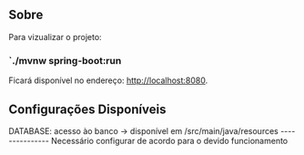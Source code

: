 ## Sobre

Para vizualizar o projeto:

### `./mvnw spring-boot:run     


Ficará disponível no endereço: [http://localhost:8080](http://localhost:8080).

## Configurações Disponíveis

DATABASE: acesso ào banco -> disponível em /src/main/java/resources --------------- Necessário configurar de acordo para o devido funcionamento
